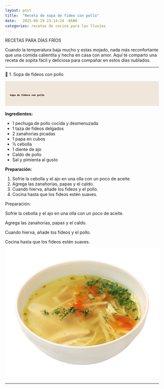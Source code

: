```yaml
---
layout: post
title:  "Receta de sopa de fideo con pollo"
date:   2025-06-19 23:14:24 -0600
categories: recetas de cocina para las lluvias
---
```


RECETAS PARA DÍAS FRÍOS

Cuando la temperatura baja mucho y estas mojado, nada más reconfortante que una comida calientita y hecha en casa con amor. Aquí te comparto una receta de sopita fácil y deliciosa para compañar en estos días nublados.

---
🍜 1. Sopa de fideos con pollo

![Sopa de fideos con pollo](/assets/images/sopa-pollo.jpg)


**Ingredientes:**
- 1 pechuga de pollo cocida y desmenuzada  
- 1 taza de fideos delgados  
- 2 zanahorias picadas  
- 1 papa en cubos  
- ½ cebolla  
- 1 diente de ajo  
- Caldo de pollo  
- Sal y pimienta al gusto  

**Preparación:**
1. Sofríe la cebolla y el ajo en una olla con un poco de aceite.  
2. Agrega las zanahorias, papas y el caldo.  
3. Cuando hierva, añade los fideos y el pollo.  
4. Cocina hasta que los fideos estén suaves.



Preparación:

Sofríe la cebolla y el ajo en una olla con un poco de aceite.

Agrega las zanahorias, papas y el caldo.

Cuando hierva, añade los fideos y el pollo.

Cocina hasta que los fideos estén suaves.


![Sopa de fideos con pollo](/assets/images/sopita-pollo.png)

---